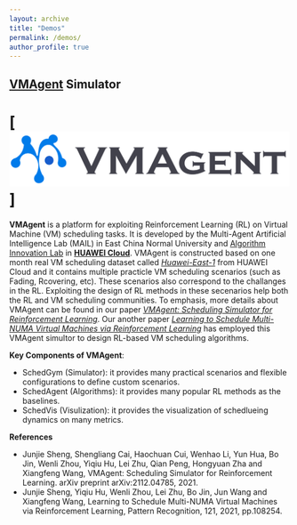 ```yaml
---
layout: archive
title: "Demos"
permalink: /demos/
author_profile: true
---
```


## **[VMAgent](https://github.com/mail-ecnu/VMAgent) Simulator**

# [![VMAgent LOGO](./images/logo.svg)]

**VMAgent** is a platform for exploiting Reinforcement Learning (RL) on Virtual Machine (VM) scheduling tasks.
It is developed by the Multi-Agent Artificial Intelligence Lab (MAIL) in East China Normal University and [Algorithm Innovation Lab](https://www.huaweicloud.com/lab/algorithm/home.html) in [**HUAWEI Cloud**](https://www.huaweicloud.com).
VMAgent is constructed based on one month real VM scheduling dataset called [*Huawei-East-1*](https://vmagent.readthedocs.io/en/latest/simulator/dataset.html) from HUAWEI Cloud and it contains multiple practicle VM scheduling scenarios (such as Fading, Rcovering, etc).
These scenarios also correspond to the challanges in the RL.
Exploiting the design of RL methods in these secenarios help both the RL and VM scheduling communities.
To emphasis, more details about VMAgent can be found in our paper [*VMAgent: Scheduling Simulator for Reinforcement Learning*](https://arxiv.org/abs/2112.04785).
Our another paper [*Learning to Schedule Multi-NUMA Virtual Machines via Reinforcement Learning*](https://www.sciencedirect.com/science/article/abs/pii/S0031320321004349) has employed this VMAgent simultor to design RL-based VM scheduling algorithms.

**Key Components of VMAgent**:
* SchedGym (Simulator): it provides many practical scenarios and flexible configurations to define custom scenarios.
* SchedAgent (Algorithms): it provides many popular RL methods as the baselines.
* SchedVis (Visulization): it provides the visualization of schedlueing dynamics on many metrics.

**References**
- Junjie Sheng, Shengliang Cai, Haochuan Cui, Wenhao Li, Yun Hua, Bo Jin, Wenli Zhou, Yiqiu Hu, Lei Zhu, Qian Peng, Hongyuan Zha and Xiangfeng Wang, VMAgent: Scheduling Simulator for Reinforcement Learning. arXiv preprint arXiv:2112.04785, 2021.
- Junjie Sheng, Yiqiu Hu, Wenli Zhou, Lei Zhu, Bo Jin, Jun Wang and Xiangfeng Wang, Learning to Schedule Multi-NUMA Virtual Machines via Reinforcement Learning, Pattern Recognition, 121, 2021, pp.108254.

